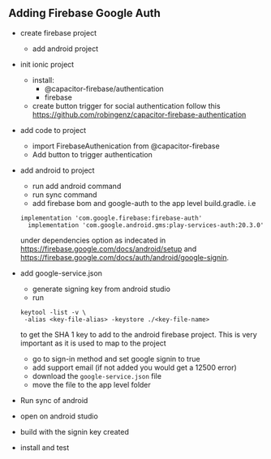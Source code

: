 ## Adding Firebase Google Auth

- create firebase project
  - add android project

- init ionic project
  - install:
    - @capacitor-firebase/authentication
    - firebase
  - create button trigger for social authentication
  follow this https://github.com/robingenz/capacitor-firebase-authentication

- add code to project
  - import FirebaseAuthenication from @capacitor-firebase
  - Add button to trigger authentication

- add android to project
  - run add android command
  - run sync command
  - add firebase bom and google-auth to the app level build.gradle. i.e     
  ```
  implementation 'com.google.firebase:firebase-auth'
    implementation 'com.google.android.gms:play-services-auth:20.3.0'
  ```
    under dependencies option as indecated in https://firebase.google.com/docs/android/setup and https://firebase.google.com/docs/auth/android/google-signin.

- add google-service.json
  - generate signing key from android studio
  - run 
  ```
  keytool -list -v \
   -alias <key-file-alias> -keystore ./<key-file-name>
   ```
   to get the SHA 1 key to add to the android firebase project.
   This is very important as it is used to map to the project

   - go to sign-in method and set google signin to true
   - add support email (if not added you would get a 12500 error)
   - download the `google-service.json` file
   - move the file to the app level folder

- Run sync of android
- open on android studio
- build with the signin key created 
- install and test